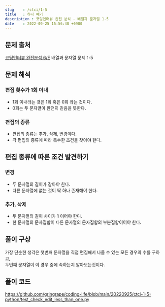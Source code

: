 ```yaml
---
slug    : /ctci/1-5
title   : 하나 빼기
description : 코딩인터뷰 완전 분석 - 배열과 문자열 1-5 
date    : 2022-09-25 15:56:48 +0900
---
```


## 문제 출처
[코딩인터뷰 완전분석 6/E](http://www.yes24.com/Product/Goods/44305533)
배열과 문자열 문제 1-5

## 문제 해석
### 편집 횟수가 1회 이내
- 1회 이내라는 것은 1회 혹은 0회 라는 것이다.
- 0회는 두 문자열이 완전히 같음을 뜻한다.

### 편집의 종류
- 편집의 종류는 추가, 삭제, 변경이다.
- 각 편집의 종류에 따라 특수한 조건을 찾아야 한다. 

## 편집 종류에 따른 조건 발견하기
### 변경
- 두 문자열의 길이가 같아야 한다. 
- 다른 문자열에 없는 것이 딱 하나 존재해야 한다. 
	
### 추가, 삭제
- 두 문자열의 길이 차이가 1 이어야 한다.
- 한 문자열의 문자집합이 다른 문자열의 문자집합의 부분집합이어야 한다. 
	
## 풀이 구상
가장 단순한 생각은 첫번째 문자열을 직접 편집해서 나올 수 있는 모든 경우의 수를 구하고,  
두번째 문자열이 이 경우 중에 속하는지 알아보는것이다. 

## 풀이 코드
https://github.com/gringrape/coding-life/blob/main/20220925/ctci-1-5-python/test_check_edit_less_than_one.py

